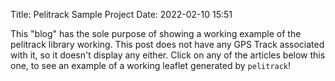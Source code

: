 Title: Pelitrack Sample Project
Date: 2022-02-10 15:51

This "blog" has the sole purpose of showing a working example of the pelitrack library working.
This post does not have any GPS Track associated with it, so it doesn't display any either.
Click on any of the articles below this one, to see an example of a working leaflet generated by `pelitrack`!
